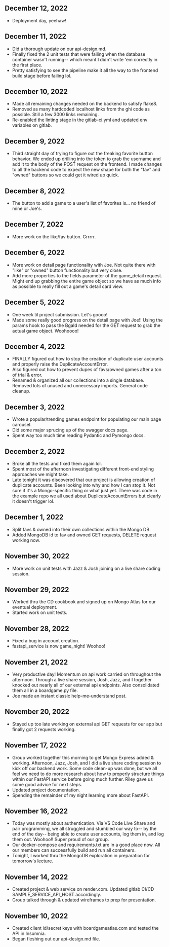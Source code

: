 ## December 12, 2022

* Deployment day, yeehaw!

## December 11, 2022

* Did a thorough update on our api-design.md.
* Finally fixed the 2 unit tests that were failing when the database container wasn't running-- which meant I didn't write 'em correctly in the first place.
* Pretty satisfying to see the pipeline make it all the way to the frontend build stage before failing lol.

## December 10, 2022

* Made all remaining changes needed on the backend to satisfy flake8.
* Removed as many hardcoded localhost links from the ghi code as possible. Still a few 3000 links remaining.
* Re-enabled the linting stage in the gitlab-ci.yml and updated env variables on gitlab.

## December 9, 2022

* Third straight day of trying to figure out the freaking favorite button behavior. We ended up drilling into the token to grab the username and add it to the body of the POST request on the frontend. I made changes to all the backend code to expect the new shape for both the "fav" and "owned" buttons so we could get it wired up quick.

## December 8, 2022

* The button to add a game to a user's list of favorites is... no friend of mine or Joe's.

## December 7, 2022

* More work on the like/fav button. Grrrrr.

## December 6, 2022

* More work on detail page functionality with Joe. Not quite there with "like" or "owned" button functionality but very close.
* Add more properties to the fields parameter of the game_detail request. Might end up grabbing the entire game object so we have as much info as possible to really fill out a game's detail card view.

## December 5, 2022

* One week til project submission. Let's goooo!
* Made some really good progress on the detail page with Joe!! Using the params hook to pass the BgaId needed for the GET request to grab the actual game object. Woohoooo!

## December 4, 2022

* FINALLY figured out how to stop the creation of duplicate user accounts and properly raise the DuplicateAccountError.
* Also figured out how to prevent dupes of favs/owned games after a ton of trial & error.
* Renamed & organized all our collections into a single database. Removed lots of unused and unnecessary imports. General code cleanup.

## December 3, 2022

* Wrote a popular/trending games endpoint for populating our main page carousel.
* Did some major sprucing up of the swagger docs page.
* Spent way too much time reading Pydantic and Pymongo docs.

## December 2, 2022

* Broke all the tests and fixed them again lol.
* Spent most of the afternoon investigating different front-end styling approaches we might take.
* Late tonight it was discovered that our project is allowing creation of duplicate accounts. Been looking into why and how I can stop it. Not sure if it's a Mongo-specific thing or what just yet. There was code in the example repo we all used about DuplicateAccountErrors but clearly it doesn't trigger lol.

## December 1, 2022

* Split favs & owned into their own collections within the Mongo DB.
* Added MongoDB id to fav and owned GET requests, DELETE request working now.

## November 30, 2022

* More work on unit tests with Jazz & Josh joining on a live share coding session.

## November 29, 2022

* Worked thru the CD cookbook and signed up on Mongo Atlas for our eventual deployment.
* Started work on unit tests.

## November 28, 2022

* Fixed a bug in account creation.
* fastapi_service is now game_night! Woohoo!

## November 21, 2022

* Very productive day! Momentum on api work carried on throughout the afternoon. Through a live share session, Josh, Jazz, and I together knocked out nearly all of our external api endpoints. Also consolidated them all in a boardgame.py file.
* Joe made an instant classic help-me-understand post.

## November 20, 2022

* Stayed up too late working on external api GET requests for our app but finally got 2 requests working.

## November 17, 2022

* Group worked together this morning to get Mongo Express added & working. Afternoon, Jazz, Josh, and I did a live share coding session to kick off our backend work. Some code clean-up was done, but we all feel we need to do more research about how to properly structure things within our FastAPI service before going much further. Riley gave us some good advice for next steps.
* Updated project documentation.
* Spending the remainder of my night learning more about FastAPI.

## November 16, 2022

* Today was mostly about authentication. Via VS Code Live Share and pair programming, we all struggled and stumbled our way to-- by the end of the day-- being able to create user accounts, log them in, and log them out. Woohoo!! Super proud of our group.
* Our docker-compose and requirements.txt are in a good place now. All our members can successfully build and run all containers.
* Tonight, I worked thru the MongoDB exploration in preparation for tomorrow's lecture.


## November 14, 2022

* Created project & web service on render.com. Updated gitlab CI/CD SAMPLE_SERVICE_API_HOST accordingly.
* Group talked through & updated wireframes to prep for presentation.


## November 10, 2022

* Created client id/secret keys with boardgameatlas.com and tested the API in Insomnia.
* Began fleshing out our api-design.md file.